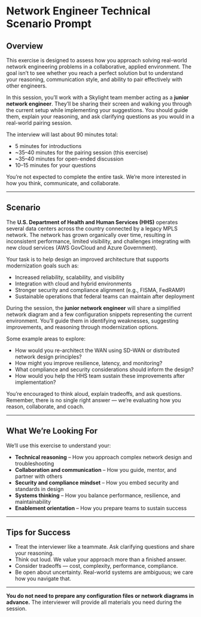 # Network Engineer Technical Scenario Prompt

## Overview
This exercise is designed to assess how you approach solving real-world network engineering problems in a collaborative, applied environment. The goal isn’t to see whether you reach a perfect solution but to understand your reasoning, communication style, and ability to pair effectively with other engineers.

In this session, you’ll work with a Skylight team member acting as a **junior network engineer**. They’ll be sharing their screen and walking you through the current setup while implementing your suggestions. You should guide them, explain your reasoning, and ask clarifying questions as you would in a real-world pairing session.

The interview will last about 90 minutes total:
- 5 minutes for introductions
- ~35–40 minutes for the pairing session (this exercise)
- ~35–40 minutes for open-ended discussion
- 10–15 minutes for your questions

You’re not expected to complete the entire task. We’re more interested in how you think, communicate, and collaborate.

---

## Scenario
The **U.S. Department of Health and Human Services (HHS)** operates several data centers across the country connected by a legacy MPLS network. The network has grown organically over time, resulting in inconsistent performance, limited visibility, and challenges integrating with new cloud services (AWS GovCloud and Azure Government).

Your task is to help design an improved architecture that supports modernization goals such as:
- Increased reliability, scalability, and visibility
- Integration with cloud and hybrid environments
- Stronger security and compliance alignment (e.g., FISMA, FedRAMP)
- Sustainable operations that federal teams can maintain after deployment

During the session, the **junior network engineer** will share a simplified network diagram and a few configuration snippets representing the current environment. You’ll guide them in identifying weaknesses, suggesting improvements, and reasoning through modernization options.

Some example areas to explore:
- How would you re-architect the WAN using SD-WAN or distributed network design principles?
- How might you improve resilience, latency, and monitoring?
- What compliance and security considerations should inform the design?
- How would you help the HHS team sustain these improvements after implementation?

You’re encouraged to think aloud, explain tradeoffs, and ask questions. Remember, there is no single right answer — we’re evaluating how you reason, collaborate, and coach.

---

## What We’re Looking For
We’ll use this exercise to understand your:
- **Technical reasoning** – How you approach complex network design and troubleshooting
- **Collaboration and communication** – How you guide, mentor, and partner with others
- **Security and compliance mindset** – How you embed security and standards in design
- **Systems thinking** – How you balance performance, resilience, and maintainability
- **Enablement orientation** – How you prepare teams to sustain success

---

## Tips for Success
- Treat the interviewer like a teammate. Ask clarifying questions and share your reasoning.
- Think out loud. We value your approach more than a finished answer.
- Consider tradeoffs — cost, complexity, performance, compliance.
- Be open about uncertainty. Real-world systems are ambiguous; we care how you navigate that.

---

**You do not need to prepare any configuration files or network diagrams in advance.** The interviewer will provide all materials you need during the session.


